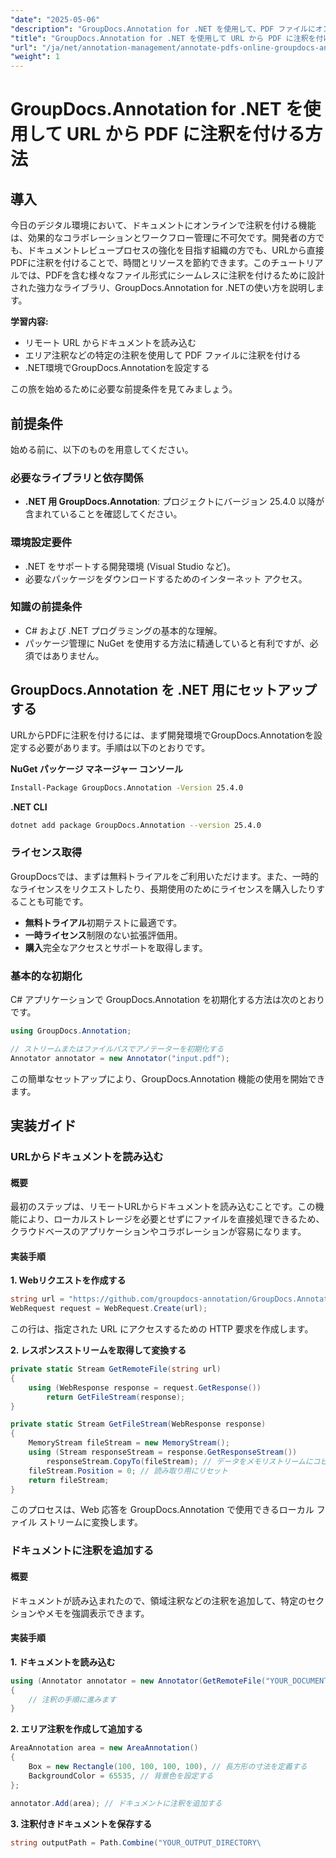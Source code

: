 ```yaml
---
"date": "2025-05-06"
"description": "GroupDocs.Annotation for .NET を使用して、PDF ファイルにオンラインで注釈を付ける方法を学びましょう。効率的な注釈付け技術で、ドキュメントレビュープロセスを効率化します。"
"title": "GroupDocs.Annotation for .NET を使用して URL から PDF に注釈を付ける方法"
"url": "/ja/net/annotation-management/annotate-pdfs-online-groupdocs-annotation-net/"
"weight": 1
---
```


# GroupDocs.Annotation for .NET を使用して URL から PDF に注釈を付ける方法

## 導入

今日のデジタル環境において、ドキュメントにオンラインで注釈を付ける機能は、効果的なコラボレーションとワークフロー管理に不可欠です。開発者の方でも、ドキュメントレビュープロセスの強化を目指す組織の方でも、URLから直接PDFに注釈を付けることで、時間とリソースを節約できます。このチュートリアルでは、PDFを含む様々なファイル形式にシームレスに注釈を付けるために設計された強力なライブラリ、GroupDocs.Annotation for .NETの使い方を説明します。

**学習内容:**
- リモート URL からドキュメントを読み込む
- エリア注釈などの特定の注釈を使用して PDF ファイルに注釈を付ける
- .NET環境でGroupDocs.Annotationを設定する

この旅を始めるために必要な前提条件を見てみましょう。

## 前提条件

始める前に、以下のものを用意してください。

### 必要なライブラリと依存関係
- **.NET 用 GroupDocs.Annotation**: プロジェクトにバージョン 25.4.0 以降が含まれていることを確認してください。
  

### 環境設定要件
- .NET をサポートする開発環境 (Visual Studio など)。
- 必要なパッケージをダウンロードするためのインターネット アクセス。

### 知識の前提条件
- C# および .NET プログラミングの基本的な理解。
- パッケージ管理に NuGet を使用する方法に精通していると有利ですが、必須ではありません。

## GroupDocs.Annotation を .NET 用にセットアップする

URLからPDFに注釈を付けるには、まず開発環境でGroupDocs.Annotationを設定する必要があります。手順は以下のとおりです。

**NuGet パッケージ マネージャー コンソール**

```bash
Install-Package GroupDocs.Annotation -Version 25.4.0
```

**\.NET CLI**

```bash
dotnet add package GroupDocs.Annotation --version 25.4.0
```

### ライセンス取得

GroupDocsでは、まずは無料トライアルをご利用いただけます。また、一時的なライセンスをリクエストしたり、長期使用のためにライセンスを購入したりすることも可能です。

- **無料トライアル**初期テストに最適です。
- **一時ライセンス**制限のない拡張評価用。
- **購入**完全なアクセスとサポートを取得します。

### 基本的な初期化

C# アプリケーションで GroupDocs.Annotation を初期化する方法は次のとおりです。

```csharp
using GroupDocs.Annotation;

// ストリームまたはファイルパスでアノテーターを初期化する
Annotator annotator = new Annotator("input.pdf");
```

この簡単なセットアップにより、GroupDocs.Annotation 機能の使用を開始できます。

## 実装ガイド

### URLからドキュメントを読み込む

#### 概要

最初のステップは、リモートURLからドキュメントを読み込むことです。この機能により、ローカルストレージを必要とせずにファイルを直接処理できるため、クラウドベースのアプリケーションやコラボレーションが容易になります。

#### 実装手順

**1. Webリクエストを作成する**

```csharp
string url = "https://github.com/groupdocs-annotation/GroupDocs.Annotation-for-.NET/blob/master/Examples/Resources/SampleFiles/input.pdf?raw=true";
WebRequest request = WebRequest.Create(url);
```

この行は、指定された URL にアクセスするための HTTP 要求を作成します。

**2. レスポンスストリームを取得して変換する**

```csharp
private static Stream GetRemoteFile(string url)
{
    using (WebResponse response = request.GetResponse())
        return GetFileStream(response);
}

private static Stream GetFileStream(WebResponse response)
{
    MemoryStream fileStream = new MemoryStream();
    using (Stream responseStream = response.GetResponseStream())
        responseStream.CopyTo(fileStream); // データをメモリストリームにコピーする
    fileStream.Position = 0; // 読み取り用にリセット
    return fileStream;
}
```

このプロセスは、Web 応答を GroupDocs.Annotation で使用できるローカル ファイル ストリームに変換します。

### ドキュメントに注釈を追加する

#### 概要

ドキュメントが読み込まれたので、領域注釈などの注釈を追加して、特定のセクションやメモを強調表示できます。

#### 実装手順

**1. ドキュメントを読み込む**

```csharp
using (Annotator annotator = new Annotator(GetRemoteFile("YOUR_DOCUMENT_DIRECTORY/input.pdf")))
{
    // 注釈の手順に進みます
}
```

**2. エリア注釈を作成して追加する**

```csharp
AreaAnnotation area = new AreaAnnotation()
{
    Box = new Rectangle(100, 100, 100, 100), // 長方形の寸法を定義する
    BackgroundColor = 65535, // 背景色を設定する
};

annotator.Add(area); // ドキュメントに注釈を追加する
```

**3. 注釈付きドキュメントを保存する**

```csharp
string outputPath = Path.Combine("YOUR_OUTPUT_DIRECTORY\